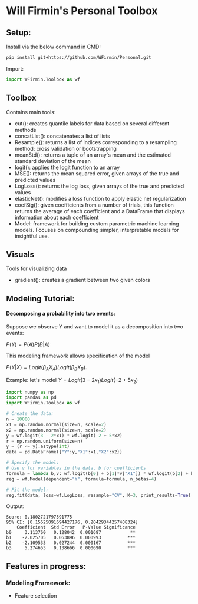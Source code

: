 # Will Firmin's Personal Toolbox

## Setup:
Install via the below command in CMD:
```sh
pip install git+https://github.com/WFirmin/Personal.git
```

Import:
```python
import WFirmin.Toolbox as wf
```

## Toolbox
Contains main tools:
- cut(): creates quantile labels for data based on several different methods
- concatList(): concatenates a list of lists
- Resample(): returns a list of indices corresponding to a resampling method: cross validation or bootstrapping
- meanStd(): returns a tuple of an array's mean and the estimated standard deviation of the mean
- logit(): applies the logit function to an array
- MSE(): returns the mean squared error, given arrays of the true and predicted values
- LogLoss(): returns the log loss, given arrays of the true and predicted values
- elasticNet(): modifies a loss function to apply elastic net regularization
- coefSig(): given coefficients from a number of trials, this function returns the average of each coefficient and a DataFrame that displays information about each coefficient
- Model: framework for building custom parametric machine learning models.  Focuses on compounding simpler, interpretable models for insightful use.

## Visuals
Tools for visualizing data
- gradient(): creates a gradient between two given colors

## Modeling Tutorial:
#### Decomposing a probability into two events:
Suppose we observe Y and want to model it as a decomposition into two events:

$P(Y)=P(A)P(B|A)$

This modeling framework allows specification of the model

$P(Y|X)=Logit(\beta_AX_A)Logit(\beta_BX_B)$.

Example: let's model $Y=Logit(3-2x_1)Logit(-2+5x_2)$
```python
import numpy as np
import pandas as pd
import WFirmin.Toolbox as wf

# Create the data:
n = 10000
x1 = np.random.normal(size=n, scale=2)
x2 = np.random.normal(size=n, scale=2)
y = wf.logit(3 - 2*x1) * wf.logit(-2 + 5*x2)
r = np.random.uniform(size=n)
y = (r <= y).astype(int)
data = pd.DataFrame({"Y":y,"X1":x1,"X2":x2})

# Specify the model:
# Use v for variables in the data, b for coefficients
formula = lambda b,v: wf.logit(b[0] + b[1]*v["X1"]) * wf.logit(b[2] + b[3]*v["X2"])
reg = wf.Model(dependent="Y", formula=formula, n_betas=4)

# Fit the model:
reg.fit(data, loss=wf.LogLoss, resample="CV", K=3, print_results=True)
```
Output:
```
Score: 0.1802721797591775
95% CI: [0.15625091694427176, 0.20429344257408324]
    Coefficient  Std Error   P-Value Significance
b0     3.113760   0.128042  0.001687           **
b1    -2.025705   0.063896  0.000993          ***
b2    -2.109533   0.027244  0.000167          ***
b3     5.274653   0.138666  0.000690          ***
```



## Features in progress:
### Modeling Framework:
- Feature selection

